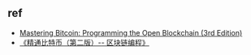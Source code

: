 

## ref
+ [Mastering Bitcoin: Programming the Open Blockchain (3rd Edition)](https://bitcoinbook.hankmo.com/#_reading_in_single_page)
+ [《精通比特币（第二版）-- 区块链编程》](https://github.com/inoutcode/bitcoin_book_2nd/blob/master/README.md)
